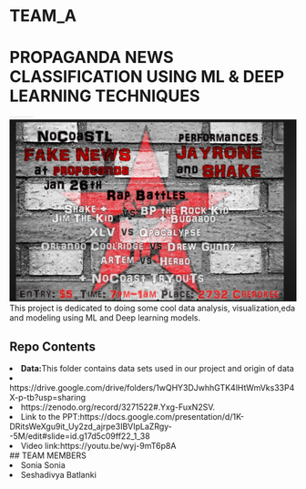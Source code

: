 # TEAM_A
# PROPAGANDA NEWS CLASSIFICATION USING ML & DEEP LEARNING TECHNIQUES
![Alt text](https://github.com/DATA-606-FALL-2022/TEAM_A/blob/main/images/Screenshot_20221029_022630.png)
This project is dedicated to doing some cool data analysis, visualization,eda and modeling using ML and Deep learning models.
## Repo Contents
  <li><b>Data:</b>This folder  contains  data sets used in our project and origin of data
  <li> https://drive.google.com/drive/folders/1wQHY3DJwhhGTK4lHtWmVks33P4X-p-tb?usp=sharing</li>
   <li> https://zenodo.org/record/3271522#.Yxg-FuxN2SV.</li>
  <li>Link to the PPT:https://docs.google.com/presentation/d/1K-DRitsWeXgu9it_Uy2zd_ajrpe3IBVIpLaZRgy--5M/edit#slide=id.g17d5c09ff22_1_38
<li>Video link:https://youtu.be/wyj-9mT6p8A</li>
## TEAM MEMBERS
<li>Sonia Sonia</li>

<li>Seshadivya Batlanki</li>
